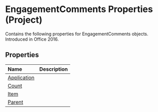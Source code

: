 
# EngagementComments Properties (Project)

Contains the following properties for EngagementComments objects. Introduced in Office 2016.


## Properties



|**Name**|**Description**|
|:-----|:-----|
|[Application](12894229-3a2c-2b1b-2d31-39da1fc3b443.md)||
|[Count](8767e8f8-7e89-5644-a53a-5d28e34dc75d.md)||
|[Item](04bdc594-4bc4-0d5a-354d-e53c5dacdb5a.md)||
|[Parent](5d8aec1a-c197-5bf1-4461-b580bd8dd5a8.md)||
